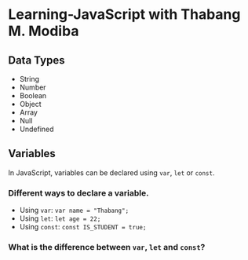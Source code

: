 # Learning-JavaScript with Thabang M. Modiba

## Data Types

* String
* Number
* Boolean
* Object
* Array
* Null
* Undefined

## Variables
In JavaScript, variables can be declared using ```var```, ```let``` or ```const```.

### Different ways to declare a variable.
* Using ```var```: ```var name = "Thabang";```
* Using ```let```: ```let age = 22;```
* Using ```const```: ```const IS_STUDENT = true;```

### What is the difference between ```var```, ```let``` and ```const```?
